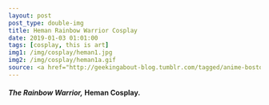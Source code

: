 ```yaml
---
layout: post
post_type: double-img
title: Heman Rainbow Warrior Cosplay
date: 2019-01-03 01:01:00
tags: [cosplay, this is art]
img1: /img/cosplay/heman1.jpg
img2: /img/cosplay/heman1a.gif
source: <a href="http://geekingabout-blog.tumblr.com/tagged/anime-boston" target="_blank" rel="nofollow">Geeking About</a>
---
```

#### *The Rainbow Warrior,* Heman Cosplay.
